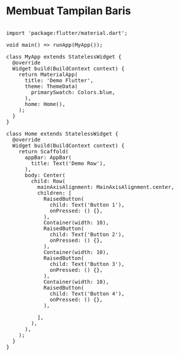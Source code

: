 # Membuat Tampilan Baris

<pre> 
import 'package:flutter/material.dart';

void main() => runApp(MyApp());

class MyApp extends StatelessWidget {
  @override
  Widget build(BuildContext context) {
    return MaterialApp(
      title: 'Demo Flutter',
      theme: ThemeData(
        primarySwatch: Colors.blue,
      ),
      home: Home(),
    );
  }
}

class Home extends StatelessWidget {  
  @override
  Widget build(BuildContext context) {
    return Scaffold(
      appBar: AppBar(
        title: Text('Demo Row'),
      ),
      body: Center(
        child: Row(
          mainAxisAlignment: MainAxisAlignment.center,
          children: <Widget>[
            RaisedButton(
              child: Text('Button 1'),
              onPressed: () {},
            ),
            Container(width: 10),
            RaisedButton(
              child: Text('Button 2'),
              onPressed: () {},
            ),
            Container(width: 10),
            RaisedButton(
              child: Text('Button 3'),
              onPressed: () {},
            ),
            Container(width: 10),
            RaisedButton(
              child: Text('Button 4'),
              onPressed: () {},
            ),
            
          ],
        ),
      ),      
    );
  }
}


</pre>
